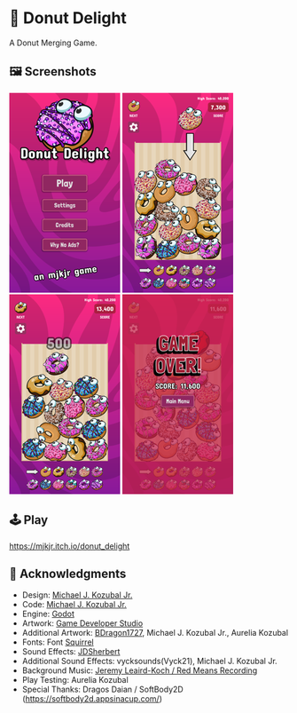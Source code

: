 # 🍩 Donut Delight
A Donut Merging Game.

## 🖼️ Screenshots

![Screenshot 1](screenshots/Screenshot-1.png)
![Screenshot 2](screenshots/Screenshot-2.png)
![Screenshot 3](screenshots/Screenshot-3.png)
![Screenshot 4](screenshots/Screenshot-4.png)

## 🕹️ Play

https://mjkjr.itch.io/donut_delight

## 👋 Acknowledgments

- Design: [Michael J. Kozubal Jr.](https://mjkjr.itch.io/)
- Code: [Michael J. Kozubal Jr.](https://github.com/mjkjr)
- Engine: [Godot](https://godotengine.org/)
- Artwork: [Game Developer Studio](https://www.gamedeveloperstudio.com/)
- Additional Artwork: [BDragon1727](https://bdragon1727.itch.io), Michael J. Kozubal Jr., Aurelia Kozubal
- Fonts: Font [Squirrel](https://www.fontsquirrel.com/)
- Sound Effects: [JDSherbert](https://jdsherbert.itch.io/)
- Additional Sound Effects: vycksounds(Vyck21), Michael J. Kozubal Jr.
- Background Music: [Jeremy Leaird-Koch / Red Means Recording](https://jjbbllkk.itch.io/)
- Play Testing: Aurelia Kozubal
- Special Thanks: Dragos Daian / SoftBody2D (https://softbody2d.appsinacup.com/)
